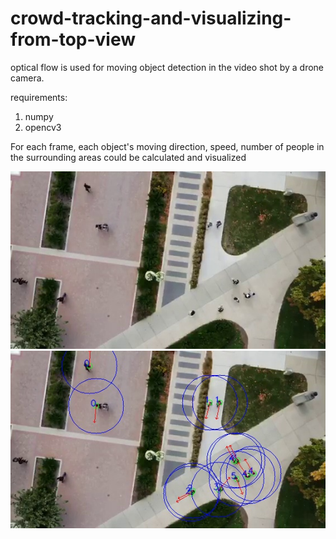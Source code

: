 # crowd-tracking-and-visualizing-from-top-view

optical flow is used for moving object detection in the video shot by a drone camera.

requirements:
1. numpy
2. opencv3

For each frame, each object's moving direction, speed, number of people in the surrounding areas could be calculated and visualized

![image](https://github.com/chuzcjoe/crowd-tracking-and-visualizing-from-top-view/raw/master/viz1.jpg)
![image](https://github.com/chuzcjoe/crowd-tracking-and-visualizing-from-top-view/raw/master/viz2.jpg)
